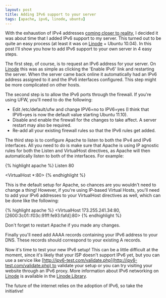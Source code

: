 ```yaml
---
layout: post
title: Adding IPv6 support to your server
tags: [apache, ipv6, linode, ubuntu]
---
```


With the exhaustion of IPv4 addresses [coming closer to reality](http://www.ipv4depletion.com/?page_id=326), I decided it was about time that I added IPv6 support to my server. This turned out to be quite an easy process (at least it was on [Linode](http://www.linode.com/?r=65f866a7004f627ae37fa3283f8a89b4fa9cecbe) + Ubuntu 10.04). In this post I'll show you how to add IPv6 support to your own server in 4 easy steps.

The first step, of course, is to request an IPv6 address for your server. On [Linode](http://www.linode.com/?r=65f866a7004f627ae37fa3283f8a89b4fa9cecbe) this was as simple as clicking the 'Enable IPv6' link and restarting the server. When the server came back online it automatically had an IPv6 address assigned to it and the IPv6 interfaces configured. This step might be more complicated on other hosts.

The second step is to allow the IPv6 ports through the firewall. If you're using UFW, you'll need to do the following:

 * Edit /etc/default/ufw and change IPV6=no to IPV6=yes (I think that IPV6=yes is now the default value starting Ubuntu 11.10).
 * Disable and enable the firewall for the changes to take affect. A server restart may also be required.
 * Re-add all your existing firewall rules so that the IPv6 rules get added.

The third step is to configure Apache to listen to both the IPv4 and IPv6 interfaces. All you need to do is make sure that Apache is using IP agnostic rules for both the Listen and VirtualHost directives, as Apache will then automatically listen to both of the interfaces. For example:

{% highlight apache %}
Listen 80

<VirtualHost *:80>
{% endhighlight %}

This is the default setup for Apache, so chances are you wouldn't need to change a thing! However, if you're using IP-based Virtual Hosts, you'll need to add your IPv6 addresses to your VirtualHost directives as well, which can be done like the following:

{% highlight apache %}
<VirtualHost 173.255.241.34:80, [2600:3c01::f03c:91ff:fe93:fafd]:80>
{% endhighlight %}

Don't forget to restart Apache if you made any changes.

Finally you'll need add AAAA records containing your IPv6 address to your DNS. These records should correspond to your existing A records.

Now it's time to test your new IPv6 setup! This can be a little difficult at the moment, since it's likely that your ISP doesn't support IPv6 yet, but you can use a service like [http://ipv6-test.com/validate.php](http://ipv6-test.com/validate.php) to validate your setup or you can try visiting your website through an IPv6 proxy. More information about IPv6 networking on [Linode](http://www.linode.com/?r=65f866a7004f627ae37fa3283f8a89b4fa9cecbe) is available in the [Linode Library](http://library.linode.com/networking/ipv6).

The future of the internet relies on the adoption of IPv6, so take the initiative!

